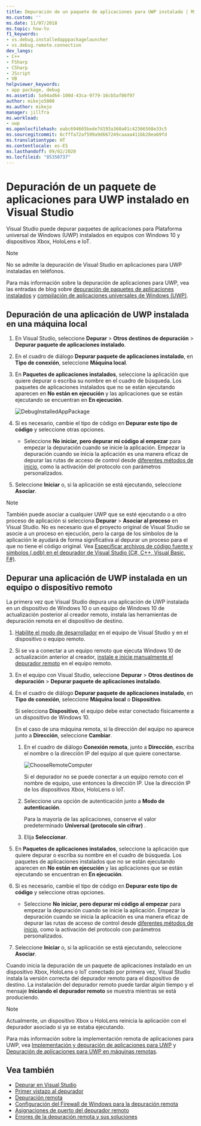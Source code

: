 ```yaml
---
title: Depuración de un paquete de aplicaciones para UWP instalado | Microsoft Docs
ms.custom: ''
ms.date: 11/07/2018
ms.topic: how-to
f1_keywords:
- vs.debug.installedapppackagelauncher
- vs.debug.remote.connection
dev_langs:
- C++
- FSharp
- CSharp
- JScript
- VB
helpviewer_keywords:
- app package, debug
ms.assetid: 5a94ad64-100d-43ca-9779-16cb5af86f97
author: mikejo5000
ms.author: mikejo
manager: jillfra
ms.workload:
- uwp
ms.openlocfilehash: eabc694665bede7d193a360a01c42366568e33c5
ms.sourcegitcommit: 6cfffa72af599a9d667249caaaa411bb28ea69fd
ms.translationtype: HT
ms.contentlocale: es-ES
ms.lasthandoff: 09/02/2020
ms.locfileid: "85350737"
---
```

# <a name="debug-an-installed-uwp-app-package-in-visual-studio"></a>Depuración de un paquete de aplicaciones para UWP instalado en Visual Studio

Visual Studio puede depurar paquetes de aplicaciones para Plataforma universal de Windows (UWP) instalados en equipos con Windows 10 y dispositivos Xbox, HoloLens e IoT.

>[!NOTE]
>No se admite la depuración de Visual Studio en aplicaciones para UWP instaladas en teléfonos.

Para más información sobre la depuración de aplicaciones para UWP, vea las entradas de blog sobre [depuración de paquetes de aplicaciones instalados](https://devblogs.microsoft.com/devops/updates-for-debugging-installed-app-packages-in-visual-studio-2015-update-2/) y [compilación de aplicaciones universales de Windows (UWP)](https://devblogs.microsoft.com/visualstudio/universal-windows-apps-targeting-windows-10-anniversary-sdk/).

## <a name="debug-an-installed-uwp-app-on-a-local-machine"></a>Depuración de una aplicación de UWP instalada en una máquina local

1. En Visual Studio, seleccione **Depurar** > **Otros destinos de depuración** > **Depurar paquete de aplicaciones instalado**.

1. En el cuadro de diálogo **Depurar paquete de aplicaciones instalado**, en **Tipo de conexión**, seleccione **Máquina local**.

1. En **Paquetes de aplicaciones instalados**, seleccione la aplicación que quiere depurar o escriba su nombre en el cuadro de búsqueda. Los paquetes de aplicaciones instalados que no se están ejecutando aparecen en **No están en ejecución** y las aplicaciones que se están ejecutando se encuentran en **En ejecución**.

   ![DebugInstalledAppPackage](../debugger/media/debug-installed-app-pkg.png "DebugInstalledAppPackage")

1. Si es necesario, cambie el tipo de código en **Depurar este tipo de código** y seleccione otras opciones.
   - Seleccione **No iniciar, pero depurar mi código al empezar** para empezar la depuración cuando se inicie la aplicación. Empezar la depuración cuando se inicia la aplicación es una manera eficaz de depurar las rutas de acceso de control desde [diferentes métodos de inicio](/windows/uwp/xbox-apps/automate-launching-uwp-apps), como la activación del protocolo con parámetros personalizados.

1. Seleccione **Iniciar** o, si la aplicación se está ejecutando, seleccione **Asociar**.

> [!NOTE]
> También puede asociar a cualquier UWP que se esté ejecutando o a otro proceso de aplicación si selecciona **Depurar** > **Asociar al proceso** en Visual Studio. No es necesario que el proyecto original de Visual Studio se asocie a un proceso en ejecución, pero la carga de los símbolos de la aplicación le ayudará de forma significativa al depurar un proceso para el que no tiene el código original. Vea [Especificar archivos de código fuente y símbolos (.pdb) en el depurador de Visual Studio (C#, C++, Visual Basic, F#)](specify-symbol-dot-pdb-and-source-files-in-the-visual-studio-debugger.md).

## <a name="debug-an-installed-uwp-app-on-a-remote-computer-or-device"></a><a name="remote"></a> Depurar una aplicación de UWP instalada en un equipo o dispositivo remoto

La primera vez que Visual Studio depura una aplicación de UWP instalada en un dispositivo de Windows 10 o un equipo de Windows 10 de actualización posterior al creador remoto, instala las herramientas de depuración remota en el dispositivo de destino.

1. [Habilite el modo de desarrollador](/windows/uwp/get-started/enable-your-device-for-development) en el equipo de Visual Studio y en el dispositivo o equipo remoto.

1. Si se va a conectar a un equipo remoto que ejecuta Windows 10 de actualización anterior al creador, [instale e inicie manualmente el depurador remoto](../debugger/remote-debugging.md) en el equipo remoto.

1. En el equipo con Visual Studio, seleccione **Depurar** > **Otros destinos de depuración** > **Depurar paquete de aplicaciones instalado**.

1. En el cuadro de diálogo **Depurar paquete de aplicaciones instalado**, en **Tipo de conexión**, seleccione **Máquina local** o **Dispositivo**.

   Si selecciona **Dispositivo**, el equipo debe estar conectado físicamente a un dispositivo de Windows 10.

   En el caso de una máquina remota, si la dirección del equipo no aparece junto a **Dirección**, seleccione **Cambiar**.

   1. En el cuadro de diálogo **Conexión remota**, junto a **Dirección**, escriba el nombre o la dirección IP del equipo al que quiere conectarse.

      ![ChooseRemoteComputer](../debugger/media/debug-remote-app-pkg.png "ChooseRemoteComputer")

      Si el depurador no se puede conectar a un equipo remoto con el nombre de equipo, use entonces la dirección IP. Use la dirección IP de los dispositivos Xbox, HoloLens o IoT.
   1. Seleccione una opción de autenticación junto a **Modo de autenticación**.

      Para la mayoría de las aplicaciones, conserve el valor predeterminado **Universal (protocolo sin cifrar)** .
   1. Elija **Seleccionar**.

1. En **Paquetes de aplicaciones instalados**, seleccione la aplicación que quiere depurar o escriba su nombre en el cuadro de búsqueda. Los paquetes de aplicaciones instalados que no se están ejecutando aparecen en **No están en ejecución** y las aplicaciones que se están ejecutando se encuentran en **En ejecución**.

1. Si es necesario, cambie el tipo de código en **Depurar este tipo de código** y seleccione otras opciones.
   - Seleccione **No iniciar, pero depurar mi código al empezar** para empezar la depuración cuando se inicie la aplicación. Empezar la depuración cuando se inicia la aplicación es una manera eficaz de depurar las rutas de acceso de control desde [diferentes métodos de inicio](/windows/uwp/xbox-apps/automate-launching-uwp-apps), como la activación del protocolo con parámetros personalizados.

1. Seleccione **Iniciar** o, si la aplicación se está ejecutando, seleccione **Asociar**.

Cuando inicia la depuración de un paquete de aplicaciones instalado en un dispositivo Xbox, HoloLens o IoT conectado por primera vez, Visual Studio instala la versión correcta del depurador remoto para el dispositivo de destino. La instalación del depurador remoto puede tardar algún tiempo y el mensaje **Iniciando el depurador remoto** se muestra mientras se está produciendo.

>[!NOTE]
>Actualmente, un dispositivo Xbox u HoloLens reinicia la aplicación con el depurador asociado si ya se estaba ejecutando.

Para más información sobre la implementación remota de aplicaciones para UWP, vea [Implementación y depuración de aplicaciones para UWP](/windows/uwp/debug-test-perf/deploying-and-debugging-uwp-apps#advanced-remote-deployment-options) y [Depuración de aplicaciones para UWP en máquinas remotas](run-windows-store-apps-on-a-remote-machine.md).

## <a name="see-also"></a>Vea también

- [Depurar en Visual Studio](../debugger/index.yml)
- [Primer vistazo al depurador](../debugger/debugger-feature-tour.md)
- [Depuración remota](../debugger/remote-debugging.md)
- [Configuración del Firewall de Windows para la depuración remota](../debugger/configure-the-windows-firewall-for-remote-debugging.md)
- [Asignaciones de puerto del depurador remoto](../debugger/remote-debugger-port-assignments.md)
- [Errores de la depuración remota y sus soluciones](../debugger/remote-debugging-errors-and-troubleshooting.md)